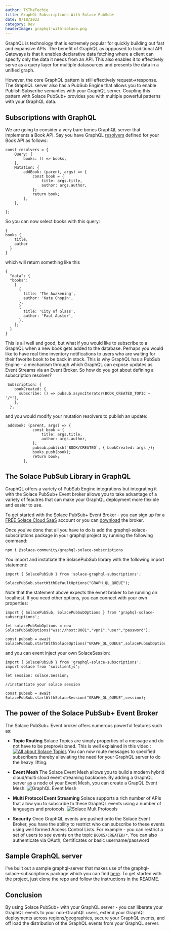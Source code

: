 ```yaml
---
author: TKTheTechie
title: GraphQL Subscriptions With Solace PubSub+
date: 8/18/2023
category: Dev
headerImage: graphql-with-solace.png
---
```


GraphQL is technology that is extremely popular for quickly building out fast and expansive APIs. The benefit of GraphQL as oppposed to traditional API Gateways is that it enables declarative data fetching where a client can specify only the data it needs from an API. This also enables it to effectively serve as a query layer for multiple datasources and presents the data in a unified graph.

However, the core GraphQL pattern is still effectively request->response. The GraphQL server also has a PubSub Engine that allows you to enable Publish Subscribe semantics with your GraphQL server. Coupling this pattern with Solace PubSub+ provides you with multiple powerful patterns with your GraphQL data.


## Subscriptions with GraphQL


We are going to consider a very bare bones GraphQL server that implements a Book API. Say you have GraphQL [resolvers](https://www.apollographql.com/docs/apollo-server/data/resolvers/) defined for your Book API as follows:


```
const resolvers = {
    Query: {
        books: () => books,
    },
    Mutation: {
        addBook: (parent, args) => {
            const book = {
                title: args.title,
                author: args.author,
            };
            return book;
        },
    },
    
};
```

So you can now select books with this query:

```
{
books {
    title,
    author  
  } 
}

```

which will return something like this
```
{
  "data": {
  "books":
    [
      {
        title: 'The Awakening',
        author: 'Kate Chopin',
      },
      {
        title: 'City of Glass',
        author: 'Paul Auster',
      },
    ];
  }
}
```

This is all well and good, but what if you would like to subscribe to a GraphQL when a new book gets added to the database. Perhaps you would like to have real time inventory notifications to users who are waiting for their favorite book to be back in stock. This is why GraphQL has a PubSub Engine - a mechanism through which GraphQL can expose updates as Event Streams via an Event Broker. So how do you got about defining a subscription resolver?

```
 Subscription: {
    bookCreated: {
      subscribe: () => pubsub.asyncIterator(BOOK_CREATED_TOPIC + '/*'),
    },
  },
```

and you would modify your mutation resolvers to publish an update:

```
 addBook: (parent, args) => {
            const book = {
                title: args.title,
                author: args.author,
            };
            pubsub.publish(`BOOK/CREATED`, { bookCreated: args });
            books.push(book);
            return book;
        },
```

## The Solace PubSub Library in GraphQL 

GraphQL offers a variety of PubSub Engine integrations but integrating it with the Solace PubSub+ Event broker allows you to take advantage of a variety of feautres that can make your GraphQL deployment more flexible and easier to use.

To get started with the Solace PubSub+ Event Broker - you can sign up for a [FREE Solace Cloud SaaS](https://console.solace.cloud/login/new-account) account or you can [download](https://solace.com/products/event-broker/software/getting-started/) the broker.

Once you've done that all you have to do is add the graphql-solace-subscriptions package in your graphql project by running the following command:

```
npm i @solace-community/graphql-solace-subscriptions
```

You import and instatiate the SolacePubSub library with the following import statement:

```
import { SolacePubSub } from 'solace-graphql-subscriptions';

SolacePubSub.startWithDefaultOptions("GRAPH_QL_QUEUE");

```


Note that the statement above expects the evnet broker to be running on localhost. If you need other options, you can connect with your own properties:

```
import { SolacePubSub, SolacePubSubOptions } from 'graphql-solace-subscriptions';

let solacePubSubOptions = new SolacePubSubOptions("wss://host:8081","vpn1","user","password");

const pubsub = await SolacePubSub.startWithSolaceOptions("GRAPH_QL_QUEUE",solacePubSubOptions);
```

and you can event inject your own SolaceSession:

```
import { SolacePubSub } from 'graphql-solace-subscriptions';
import solace from 'solclientjs';

let session: solace.Session;

//instantiate your solace session

const pubsub = await SolacePubSub.startWithSolaceSession("GRAPH_QL_QUEUE",session);

```


## The power of the Solace PubSub+ Event Broker

The Solace PubSub+ Event broker offers numerous powerful features such as:

* **Topic Routing**
Solace Topics are simply properties of a message and do not have to be preprovisioned. This is well explained in this video :[![All about Solace Topics](https://img.youtube.com/vi/PP1nNlgERQI/0.jpg)](https://youtu.be/PP1nNlgERQI)
You can now route messages to specified subscribers thereby alleviating the need for your GraphQL server to do the heavy lifting. 

* **Event Mesh**
The Solace Event Mesh allows you to build a modern hybrid cloud/multi cloud event streaming backbone. By adding a GraphQL server as a node of your Event Mesh, you can create a GrapQL Event Mesh. ![GraphQL Event Mesh](../images/blog/graphql-event-mesh.png)

* **Multi Protocol Event Streaming**
Solace supports a rich number of APIs that allow you to subscribe to these GraphQL events using a number of languages and protocols. ![Solace Mult Protocols](../images/blog/v9-API-Protocols-Diagram-300x220.png)

* **Security** 
Once GraphQL events are pushed onto the Solace Event Broker, you have the ability to restrict who can subscribe to these events using well formed Access Control Lists. For example - you can restrict a set of users to see events on the topic `BOOKS/CREATED/*`. You can also authenticate via OAuth, Certificates or basic username/password

## Sample GraphQL server

I've built out a sample graphql-server that makes use of the graphql-solace-subscriptions package which you can find [here](https://github.com/TKTheTechie/graphql-server-subscriptions-with-solace). To get started with the project, just clone the repo and follow the instructions in the README.


## Conclusion

By using Solace PubSub+ with your GraphQL server - you can liberate your GraphQL events to your non-GraphQL users, extend your GraphQL deployments across regions/geographies, secure your GraphQL events, and off load the distribution of the GraphQL events from your GraphQL server.


